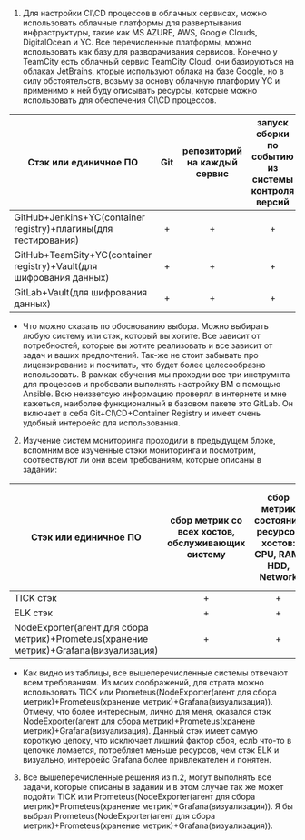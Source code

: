 1. Для настройки CI\CD процессов в облачных сервисах, можно использовать облачные платформы для развертывания инфраструктуры, такие как MS AZURE, AWS, Google Clouds, DigitalOcean и YC. Все перечисленные платформы, можно использовать как базу для разворачивания сервисов. Конечно у TeamCity есть облачный сервис TeamCity Cloud, они базируються на облаках JetBrains, кторые используют облака на базе Google, но в силу обстоятельств, возьму за основу облачную платформу YC и применимо к ней буду описывать ресурсы, которые можно использовать для обеспечения CI\CD процессов.

| Стэк или единичное ПО | Git | репозиторий на каждый сервис | запуск сборки по событию из системы контроля версий | запуск сборки по кнопке с указанием параметров | возможность привязать настройки к каждой сборке | возможность создания шаблонов для различных конфигураций сборок | возможность безопасного хранения секретных данных (пароли, ключи доступа) | несколько конфигураций для сборки из одного репозитория | кастомные шаги при сборке | собственные докер-образы для сборки проектов | возможность развернуть агентов сборки на собственных серверах | возможность параллельного запуска нескольких сборок | возможность параллельного запуска тестов |
|-----------------------------------------------------------------------|:-:|:-:|:-:|:-:|:-:|:-:|:-:|:-:|:-:|:-:|:-:|:-:|:-:|
|GitHub+Jenkins+YC(container registry)+плагины(для тестирования)        | + | + | + | + | + | + | + | + | + | + | + | + | + |
|GitHub+TeamSity+YC(container registry)+Vault(для шифрования данных)    | + | + | + | + | + | + | + | + | + | + | + | + | + |
|GitLab+Vault(для шифрования данных)                                    | + | + | + | + | + | + | + | + | + | + | + | + | + |

 * Что можно сказать по обоснованию выбора. Можно выбирать любую систему или стэк, который вы хотите. Все зависит от потребностей, которые вы хотите реализовать и все зависит от задач и ваших предпочтений. Так-же не стоит забывать про лицензирование и посчитать, что будет более целесообразно использовать. В рамках обучения мы проходии все три инструмнта для процессов и пробовали выполнять настройку ВМ с помощью Ansible. Всю неизветсую информацию проверял в интернете и мне кажеться, наиболее функционалный в базовом пакете это GitLab. Он включает в себя Git+CI\CD+Container Registry и имеет очень удобный интерфейс для использования.
2. Изучение систем мониторинга проходили в предыдущем блоке, вспомним все изученные стэки мониторинга и посмотрим, соотвествуют ли они всем требованиям, которые описаны в задании:

|Стэк или единичное ПО|сбор метрик со всех хостов, обслуживающих систему|сбор метрик состояния ресурсов хостов: CPU, RAM, HDD, Network|сбор метрик потребляемых ресурсов для каждого сервиса: CPU, RAM, HDD, Network|сбор метрик, специфичных для каждого сервиса|пользовательский интерфейс с возможностью делать запросы и агрегировать информацию|пользовательский интерфейс с возможностью настраивать различные панели для отслеживания состояния системы|
|-----------------------------------------------------------------------------------------|:-:|:-:|:-:|:-:|:-:|:-:|
|TICK стэк                                                                                | + | + | + | + | + | + |
|ELK стэк                                                                                 | + | + | + | + | + | + |
|NodeExporter(агент для сбора метрик)+Prometeus(хранение метрик)+Grafana(визуализация)    | + | + | + | + | + | + |

 * Как видно из таблицы, все вышеперечисленные системы отвечают всем требованиям. Из моих соображений, для страта можно использовать TICK или Prometeus(NodeExporter(агент для сбора метрик)+Prometeus(хранение метрик)+Grafana(визуализация)). Отмечу, что более интересным, лично для меня, оказался стэк NodeExporter(агент для сбора метрик)+Prometeus(хранене метрик)+Grafana(визуализация). Данный стэк имеет самую короткую цепоку, что исключает лишний фактор сбоя, еслb что-то в цепочке ломается, потребляет меньше ресурсов, чем стэк ELK и визуально, интерфейс Grafana более привлекателен и понятен. 

3. Все вышеперечисленные решения из п.2, могут выполнять все задачи, которые описаны в задании и в этом случае так же может подойти TICK или Prometeus(NodeExporter(агент для сбора метрик)+Prometeus(хранение метрик)+Grafana(визуализация)). Я бы выбрал Prometeus(NodeExporter(агент для сбора метрик)+Prometeus(хранение метрик)+Grafana(визуализация)).
